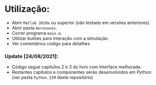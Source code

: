 # Utilização:

- Abrir ```Matlab 2020a``` ou superior (não testado em versões anteriores).
- Abrir pasta ```Aeronaves```.
- Correr programa ```main.m```.
- Utilizar butões para interação com a simulação.
- Ver comentários código para detalhes.

### Update [24/08/2021]: 

- Código segue capítulos 2 e 3 do livro com interface melhorada.
- Restantes capítulos e componentes serão desenvolvidos em Python (ver pasta ```Python_SIM``` deste repositório)
